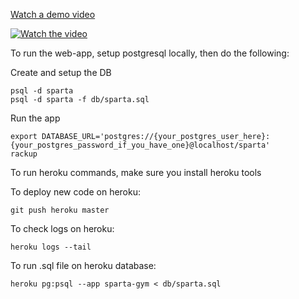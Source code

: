 [Watch a demo video](https://streamable.com/552aia)

[![Watch the video](https://i.imgur.com/QWlzmBT.png)](https://streamable.com/552aia)

To run the web-app, setup postgresql locally, then do the following:

Create and setup the DB
```
psql -d sparta
psql -d sparta -f db/sparta.sql
```

Run the app
```
export DATABASE_URL='postgres://{your_postgres_user_here}:{your_postgres_password_if_you_have_one}@localhost/sparta'
rackup
```

To run heroku commands, make sure you install heroku tools

To deploy new code on heroku:
```
git push heroku master
```

To check logs on heroku:
```
heroku logs --tail
```

To run .sql file on heroku database:
```
heroku pg:psql --app sparta-gym < db/sparta.sql
```